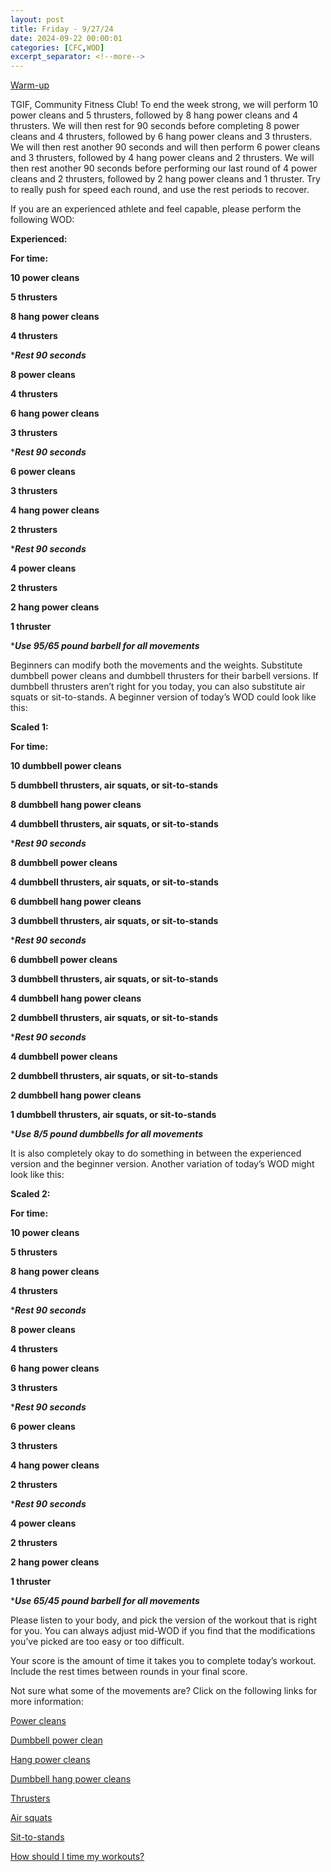 ```yaml
---
layout: post
title: Friday - 9/27/24
date: 2024-09-22 00:00:01
categories: [CFC,WOD]
excerpt_separator: <!--more-->
---
```


[Warm-up](https://communityfitnessclub.wixsite.com/website/post/basic-full-body-warm-up)

TGIF, Community Fitness Club! To end the week strong, we will perform 10 power cleans and 5 thrusters, followed by 8 hang power cleans and 4 thrusters. We will then rest for 90 seconds before completing 8 power cleans and 4 thrusters, followed by 6 hang power cleans and 3 thrusters. We will then rest another 90 seconds and will then perform 6 power cleans and 3 thrusters, followed by 4 hang power cleans and 2 thrusters. We will then rest another 90 seconds before performing our last round of 4 power cleans and 2 thrusters, followed by 2 hang power cleans and 1 thruster. Try to really push for speed each round, and use the rest periods to recover.

If you are an experienced athlete and feel capable, please perform the following WOD:

**Experienced:**

**For time:**

**10 power cleans**

**5 thrusters**

**8 hang power cleans**

**4 thrusters**

\****Rest 90 seconds***

**8 power cleans**

**4 thrusters**

**6 hang power cleans**

**3 thrusters**

\****Rest 90 seconds***

**6 power cleans**

**3 thrusters**

**4 hang power cleans**

**2 thrusters**

\****Rest 90 seconds***

**4 power cleans**

**2 thrusters**

**2 hang power cleans**

**1 thruster**

\****Use 95/65 pound barbell for all movements***
<!--more-->

Beginners can modify both the movements and the weights. Substitute dumbbell power cleans and dumbbell thrusters for their barbell versions. If dumbbell thrusters aren’t right for you today, you can also substitute air squats or sit-to-stands. A beginner version of today’s WOD could look like this:

**Scaled 1:**

**For time:**

**10 dumbbell power cleans**

**5 dumbbell thrusters, air squats, or sit-to-stands**

**8 dumbbell hang power cleans**

**4 dumbbell thrusters, air squats, or sit-to-stands**

\****Rest 90 seconds***

**8 dumbbell power cleans**

**4 dumbbell thrusters, air squats, or sit-to-stands**

**6 dumbbell hang power cleans**

**3 dumbbell thrusters, air squats, or sit-to-stands**

\****Rest 90 seconds***

**6 dumbbell power cleans**

**3 dumbbell thrusters, air squats, or sit-to-stands**

**4 dumbbell hang power cleans**

**2 dumbbell thrusters, air squats, or sit-to-stands**

\****Rest 90 seconds***

**4 dumbbell power cleans**

**2 dumbbell thrusters, air squats, or sit-to-stands**

**2 dumbbell hang power cleans**

**1 dumbbell thrusters, air squats, or sit-to-stands**

\****Use 8/5 pound dumbbells for all movements***

It is also completely okay to do something in between the experienced version and the beginner version. Another variation of today’s WOD might look like this:

**Scaled 2:**

**For time:**

**10 power cleans**

**5 thrusters**

**8 hang power cleans**

**4 thrusters**

\****Rest 90 seconds***

**8 power cleans**

**4 thrusters**

**6 hang power cleans**

**3 thrusters**

\****Rest 90 seconds***

**6 power cleans**

**3 thrusters**

**4 hang power cleans**

**2 thrusters**

\****Rest 90 seconds***

**4 power cleans**

**2 thrusters**

**2 hang power cleans**

**1 thruster**

\****Use 65/45 pound barbell for all movements***

Please listen to your body, and pick the version of the workout that is right for you. You can always adjust mid-WOD if you find that the modifications you’ve picked are too easy or too difficult.

Your score is the amount of time it takes you to complete today’s workout. Include the rest times between rounds in your final score.

Not sure what some of the movements are? Click on the following links for more information:

[Power cleans](https://communityfitnessclub.wixsite.com/website/post/power-cleans)

[Dumbbell power clean](https://communityfitnessclub.wixsite.com/website/post/dumbbell-power-cleans)

[Hang power cleans](https://www.youtube.com/watch?v=0aP3tgKZcHQ)

[Dumbbell hang power cleans](https://communityfitnessclub.wixsite.com/website/post/dumbbell-hang-power-cleans)

[Thrusters](https://communityfitnessclub.wixsite.com/website/post/thrusters)

 [Air squats](https://communityfitnessclub.wixsite.com/website/post/air-squat)

[Sit-to-stands](https://www.youtube.com/watch?v=vNq9vtEXksc)

[How should I time my workouts?](https://communityfitnessclub.wixsite.com/website/post/how-should-i-time-my-workouts)
